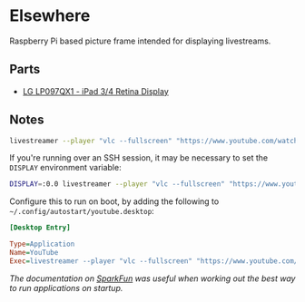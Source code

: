 # Elsewhere

Raspberry Pi based picture frame intended for displaying livestreams.

## Parts

- [LG LP097QX1 - iPad 3/4 Retina Display](https://www.adafruit.com/product/1751)

## Notes

```bash
livestreamer --player "vlc --fullscreen" "https://www.youtube.com/watch?v=nQZ5gGKmwNk" best
```

If you're running over an SSH session, it may be necessary to set the `DISPLAY` environment variable:

```bash
DISPLAY=:0.0 livestreamer --player "vlc --fullscreen" "https://www.youtube.com/watch?v=nQZ5gGKmwNk" best
```

Configure this to run on boot, by adding the following to `~/.config/autostart/youtube.desktop`:

```ini
[Desktop Entry]

Type=Application
Name=YouTube
Exec=livestreamer --player "vlc --fullscreen" "https://www.youtube.com/watch?v=nQZ5gGKmwNk" best
```

_The documentation on [SparkFun](https://learn.sparkfun.com/tutorials/how-to-run-a-raspberry-pi-program-on-startup/all) was useful when working out the best way to run applications on startup._

```

```
